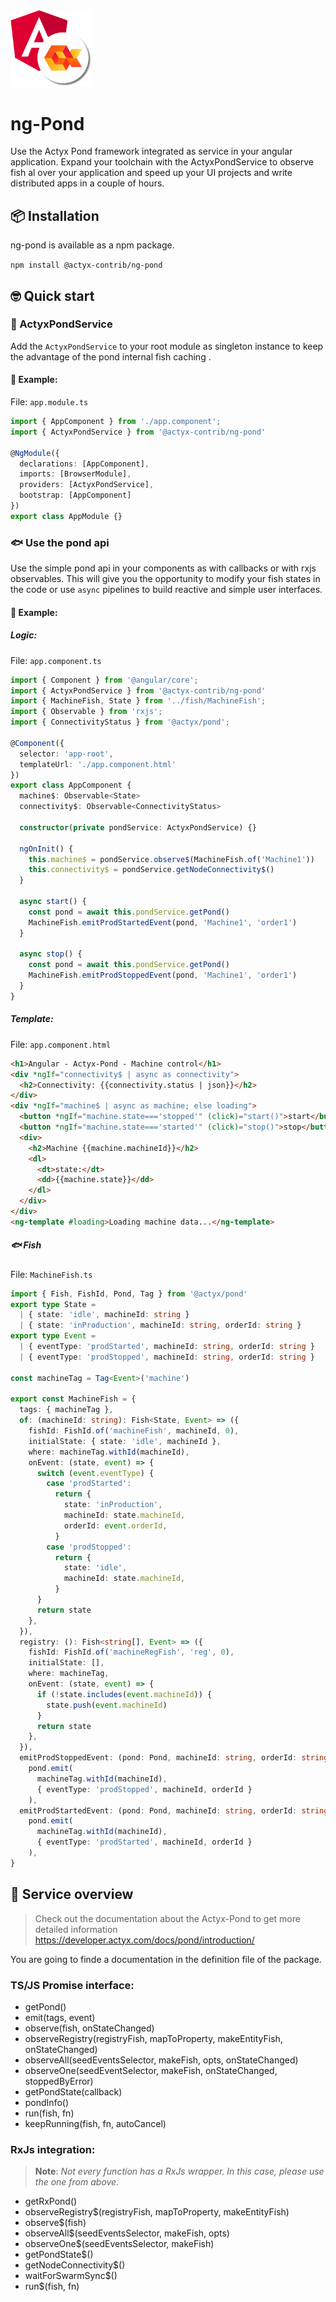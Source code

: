 <img width="130px" src="https://raw.githubusercontent.com/actyx-contrib/ng-pond/master/icon.png?token=AATHWQJJGUJUOPPC35QA75TADMW4Y">

# ng-Pond

Use the Actyx Pond framework integrated as service in your angular application. Expand your toolchain with the ActyxPondService to observe fish al over your application and speed up your UI projects and write distributed apps in a couple of hours.

## 📦 Installation

ng-pond is available as a npm package.

`npm install @actyx-contrib/ng-pond`

## 🤓  Quick start

### 🌊 ActyxPondService

Add the `ActyxPondService` to your root module as singleton instance to keep the advantage of the pond internal fish caching  .

#### 📖 Example:

File: `app.module.ts`

```typescript
import { AppComponent } from './app.component';
import { ActyxPondService } from '@actyx-contrib/ng-pond'

@NgModule({
  declarations: [AppComponent],
  imports: [BrowserModule],
  providers: [ActyxPondService],
  bootstrap: [AppComponent]
})
export class AppModule {}
```

### 🐟 Use the pond api

Use the simple pond api in your components as with callbacks or with rxjs observables. This will give you the opportunity to modify your fish states in the code or use `async` pipelines to build reactive and simple user interfaces.

#### 📖 Example:

##### Logic:

File: `app.component.ts`

```typescript
import { Component } from '@angular/core';
import { ActyxPondService } from '@actyx-contrib/ng-pond'
import { MachineFish, State } from '../fish/MachineFish';
import { Observable } from 'rxjs';
import { ConnectivityStatus } from '@actyx/pond';

@Component({
  selector: 'app-root',
  templateUrl: './app.component.html'
})
export class AppComponent {
  machine$: Observable<State>
  connectivity$: Observable<ConnectivityStatus>

  constructor(private pondService: ActyxPondService) {}

  ngOnInit() {
    this.machine$ = pondService.observe$(MachineFish.of('Machine1'))
    this.connectivity$ = pondService.getNodeConnectivity$()
  }

  async start() {
    const pond = await this.pondService.getPond()
    MachineFish.emitProdStartedEvent(pond, 'Machine1', 'order1')
  }

  async stop() {
    const pond = await this.pondService.getPond()
    MachineFish.emitProdStoppedEvent(pond, 'Machine1', 'order1')
  }
}
```

##### Template:

File: `app.component.html`

```html
<h1>Angular - Actyx-Pond - Machine control</h1>
<div *ngIf="connectivity$ | async as connectivity">
  <h2>Connectivity: {{connectivity.status | json}}</h2>
</div>
<div *ngIf="machine$ | async as machine; else loading">
  <button *ngIf="machine.state==='stopped'" (click)="start()">start</button>
  <button *ngIf="machine.state==='started'" (click)="stop()">stop</button>
  <div>
    <h2>Machine {{machine.machineId}}</h2>
    <dl>
      <dt>state:</dt>
      <dd>{{machine.state}}</dd>
    </dl>
  </div>
</div>
<ng-template #loading>Loading machine data...</ng-template>
```

##### 🐟 Fish

File: `MachineFish.ts`

```typescript
import { Fish, FishId, Pond, Tag } from '@actyx/pond'
export type State =
  | { state: 'idle', machineId: string }
  | { state: 'inProduction', machineId: string, orderId: string }
export type Event =
  | { eventType: 'prodStarted', machineId: string, orderId: string }
  | { eventType: 'prodStopped', machineId: string, orderId: string }

const machineTag = Tag<Event>('machine')

export const MachineFish = {
  tags: { machineTag },
  of: (machineId: string): Fish<State, Event> => ({
    fishId: FishId.of('machineFish', machineId, 0),
    initialState: { state: 'idle', machineId },
    where: machineTag.withId(machineId),
    onEvent: (state, event) => {
      switch (event.eventType) {
        case 'prodStarted':
          return {
            state: 'inProduction',
            machineId: state.machineId,
            orderId: event.orderId,
          }
        case 'prodStopped':
          return {
            state: 'idle',
            machineId: state.machineId,
          }
      }
      return state
    },
  }),
  registry: (): Fish<string[], Event> => ({
    fishId: FishId.of('machineRegFish', 'reg', 0),
    initialState: [],
    where: machineTag,
    onEvent: (state, event) => {
      if (!state.includes(event.machineId)) {
        state.push(event.machineId)
      }
      return state
    },
  }),
  emitProdStoppedEvent: (pond: Pond, machineId: string, orderId: string) =>
    pond.emit(
      machineTag.withId(machineId),
      { eventType: 'prodStopped', machineId, orderId }
    ),
  emitProdStartedEvent: (pond: Pond, machineId: string, orderId: string) =>
    pond.emit(
      machineTag.withId(machineId),
      { eventType: 'prodStarted', machineId, orderId }
    ),
}

```

## 📖 Service overview

> Check out the documentation about the Actyx-Pond to get more detailed information https://developer.actyx.com/docs/pond/introduction/

You are going to finde a documentation in the definition file of the package.

### TS/JS Promise interface:

 - getPond()
 - emit(tags, event)
 - observe(fish, onStateChanged)
 - observeRegistry(registryFish, mapToProperty, makeEntityFish, onStateChanged)
 - observeAll(seedEventsSelector, makeFish, opts, onStateChanged)
 - observeOne(seedEventSelector, makeFish, onStateChanged, stoppedByError)
 - getPondState(callback)
 - pondInfo()
 - run(fish, fn)
 - keepRunning(fish, fn, autoCancel)

### RxJs integration:

> **Note**: _Not every function has a RxJs wrapper. In this case, please use the one from above._

 - getRxPond()
 - observeRegistry$(registryFish, mapToProperty, makeEntityFish)
 - observe$(fish)
 - observeAll$(seedEventsSelector, makeFish, opts)
 - observeOne$(seedEventsSelector, makeFish)
 - getPondState$()
 - getNodeConnectivity$()
 - waitForSwarmSync$()
 - run$(fish, fn)
